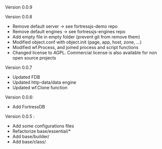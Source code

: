 Version 0.0.9

Version 0.0.8
- Remove default server -> see fortressjs-demo repo
- Remove default engines -> see fortressjs-engines repo
- Add empty file in empty folder (prevent git from remove them)
- Modified object.conf with object.init (page, app, host, zone, ...)
- Modified wf.Process, and joined process and script functions
- Changed license to AGPL. Commercial license is also available for non open source projects

Version 0.0.7
- Updated FDB
- Updated http-data/data engine
- Updated wf.Clone function

Version 0.0.6:
- Add FortressDB

Version 0.0.5 :
- Add some configurations files
- Refactorize base/essential/*
- Add base/builder/
- Add base/class/

